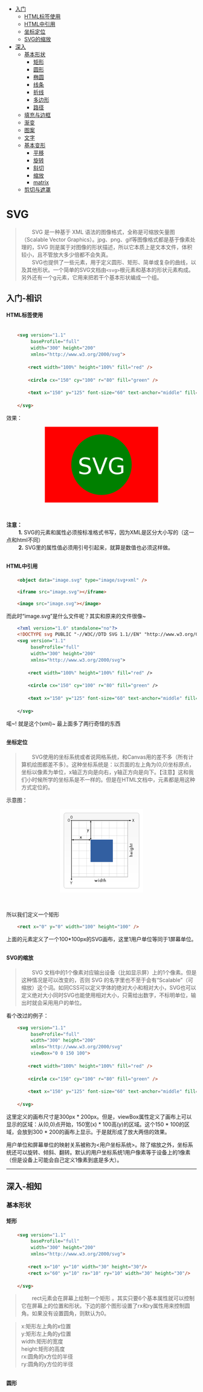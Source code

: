 
* [入门](#入门-相识)
  * [HTML标签使用](#HTML标签使用)
  * [HTML中引用](#HTML中引用)
  * [坐标定位](#坐标定位)
  * [SVG的缩放](#SVG的缩放)
* [深入](#深入-相知)
  * [基本形状](#基本形状)
    * [矩形](#矩形)
    * [圆形](#矩形)
    * [椭圆](#矩形)
    * [线条](#矩形)
    * [折线](#矩形)
    * [多边形](#矩形)
    * [路径](#矩形)
  * [填充与边框](#填充与边框)
  * [渐变](#渐变)
  * [图案](#图案)
  * [文字](#文字)
  * [基本变形](#基本变形)
    * [平移](#平移)
    * [旋转](#旋转)
    * [斜切](#斜切)
    * [缩放](#缩放)
    * [matrix](#matrix())
  * [剪切与遮罩](#剪切与遮罩)
  
  
<!-- SVG开始 ---------------------------------------------------------------------------->

# SVG
> &emsp;&emsp;SVG 是一种基于 XML 语法的图像格式，全称是可缩放矢量图（Scalable Vector Graphics）。jpg、png、gif等图像格式都是基于像素处理的，SVG 则是属于对图像的形状描述，所以它本质上是文本文件，体积较小，且不管放大多少倍都不会失真。<br/>
> &emsp;&emsp;SVG也提供了一些元素，用于定义圆形、矩形、简单或复杂的曲线，以及其他形状。一个简单的SVG文档由`<svg>`根元素和基本的形状元素构成。另外还有一个g元素，它用来把若干个基本形状编成一个组。<br/>

<!-- [0] 入门 ---------------------------------------------------------------------------->

## 入门-相识

<!-- [0-1] HTML标签使用 ---------------------------------------------------------------------------->

#### HTML标签使用
```html

    <svg version="1.1"
         baseProfile="full"
         width="300" height="200"
         xmlns="http://www.w3.org/2000/svg">

        <rect width="100%" height="100%" fill="red" />

        <circle cx="150" cy="100" r="80" fill="green" />

        <text x="150" y="125" font-size="60" text-anchor="middle" fill="white">SVG</text>

    </svg>
```

效果：
<p align="center">
<img src="https://github.com/jimwong666/FEstart/blob/master/20190110-canvas%26svg/svg/images/img_1.png" alt="img_1">
</p>
<br/>


**注意：**<br/>
&emsp;&emsp; **1.** SVG的元素和属性必须按标准格式书写，因为XML是区分大小写的（这一点和html不同）<br/>
&emsp;&emsp; **2.** SVG里的属性值必须用引号引起来，就算是数值也必须这样做。
<br/>
  
##
<!-- [0-2] HTML中引用 ---------------------------------------------------------------------------->

#### HTML中引用
```html
    <object data="image.svg" type="image/svg+xml" />
```
```html
    <iframe src="image.svg"></iframe>
```
```html
    <image src="image.svg"></image>
```
而此时“image.svg”是什么文件呢？其实和原来的文件很像~
```xml
    <?xml version="1.0" standalone="no"?>
    <!DOCTYPE svg PUBLIC "-//W3C//DTD SVG 1.1//EN" "http://www.w3.org/Graphics/SVG/1.1/DTD/svg11.dtd">
    <svg version="1.1"
         baseProfile="full"
         width="300" height="200"
         xmlns="http://www.w3.org/2000/svg">

        <rect width="100%" height="100%" fill="red" />

        <circle cx="150" cy="100" r="80" fill="green" />

        <text x="150" y="125" font-size="60" text-anchor="middle" fill="white">SVG</text>

    </svg>
```
喏~! 就是这个(xml)~ 最上面多了两行奇怪的东西

##
#### 坐标定位
> &emsp;&emsp;SVG使用的坐标系统或者说网格系统，和Canvas用的差不多（所有计算机绘图都差不多）。这种坐标系统是：以页面的左上角为(0,0)坐标原点，坐标以像素为单位，x轴正方向是向右，y轴正方向是向下。【注意】这和我们小时候所学的坐标系是不一样的。但是在HTML文档中，元素都是用这种方式定位的。

示意图：
<p align="center">
<img src="https://github.com/jimwong666/FEstart/blob/master/20190110-canvas%26svg/svg/images/img_2.png" alt="img_2">
</p>
<br/>

所以我们定义一个矩形
```html
    <rect x="0" y="0" width="100" height="100" />
```
上面的元素定义了一个100*100px的SVG画布，这里1用户单位等同于1屏幕单位。

##  
#### SVG的缩放
> &emsp;&emsp;SVG 文档中的1个像素对应输出设备（比如显示屏）上的1个像素。但是这种情况是可以改变的，否则 SVG 的名字里也不至于会有“Scalable”（可缩放）这个词。如同CSS可以定义字体的绝对大小和相对大小，SVG也可以定义绝对大小同时SVG也能使用相对大小，只需给出数字，不标明单位，输出时就会采用用户的单位。

看个改过的例子：
```html
    <svg version="1.1"
         baseProfile="full"
         width="300" height="200"
         xmlns="http://www.w3.org/2000/svg"
         viewBox="0 0 150 100">

        <rect width="100%" height="100%" fill="red" />

        <circle cx="150" cy="100" r="80" fill="green" />

        <text x="150" y="125" font-size="60" text-anchor="middle" fill="white">SVG</text>

    </svg>
```

这里定义的画布尺寸是300px * 200px。但是，viewBox属性定义了画布上可以显示的区域：从(0,0)点开始，150宽(x) * 100高(y)的区域。这个150 * 100的区域，会放到300 * 200的画布上显示。于是就形成了放大两倍的效果。

用户单位和屏幕单位的映射关系被称为<用户坐标系统>。除了缩放之外，坐标系统还可以旋转、倾斜、翻转。默认的用户坐标系统1用户像素等于设备上的1像素（但是设备上可能会自己定义1像素到底是多大）。

-------------------------------------------------------------------
<!-- [1] 深入 ---------------------------------------------------------------------------->

## 深入-相知
### 基本形状
#### 矩形
```html
    <svg version="1.1"
         baseProfile="full"
         width="300" height="200"
         xmlns="http://www.w3.org/2000/svg">

        <rect x="10" y="10" width="30" height="30"/>
        <rect x="60" y="10" rx="10" ry="10" width="30" height="30"/>

    </svg>
```
> &emsp;&emsp;rect元素会在屏幕上绘制一个矩形 。其实只要6个基本属性就可以控制它在屏幕上的位置和形状。下边的那个图形设置了rx和ry属性用来控制圆角。如果没有设置圆角，则默认为0。

> x:矩形左上角的x位置<br/>
y:矩形左上角的y位置<br/>
width:矩形的宽度<br/>
height:矩形的高度<br/>
rx:圆角的x方位的半径<br/>
ry:圆角的y方位的半径<br/>

##
#### 圆形